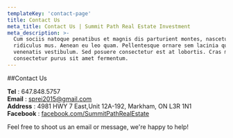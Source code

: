 ```yaml
---
templateKey: 'contact-page'
title: Contact Us
meta_title: Contact Us | Summit Path Real Estate Investment
meta_description: >-
  Cum sociis natoque penatibus et magnis dis parturient montes, nascetur
  ridiculus mus. Aenean eu leo quam. Pellentesque ornare sem lacinia quam
  venenatis vestibulum. Sed posuere consectetur est at lobortis. Cras mattis
  consectetur purus sit amet fermentum.
---
```

##Contact Us

**Tel** : 647.848.5757<br>
**Email** : sprei2015@gmail.com<br>
**Address** : 4981 HWY 7 East,Unit 12A-192, Markham, ON L3R 1N1<br>
**Facebook** : [facebook.com/SummitPathRealEstate](https://www.facebook.com/SummitPathRealEstate/)

Feel free to shoot us an email or message, we're happy to help!

